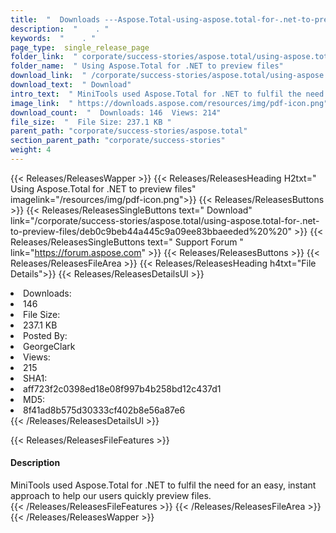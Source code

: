 ```yaml
---
title:  "  Downloads ---Aspose.Total-using-aspose.total-for-.net-to-preview-files . " 
description:  "    . " 
keywords:  "    . " 
page_type:  single_release_page
folder_link:  " corporate/success-stories/aspose.total/using-aspose.total-for-.net-to-preview-files/"
folder_name:  " Using Aspose.Total for .NET to preview files"
download_link:  " /corporate/success-stories/aspose.total/using-aspose.total-for-.net-to-preview-files/deb0c9beb44a445c9a09ee83bbaeeded"
download_text:  " Download"
intro_text:  " MiniTools used Aspose.Total for .NET to fulfil the need for an easy, instant app..."
image_link:  " https://downloads.aspose.com/resources/img/pdf-icon.png"
download_count:  "  Downloads: 146  Views: 214"
file_size:  "  File Size: 237.1 KB "
parent_path: "corporate/success-stories/aspose.total"
section_parent_path: "corporate/success-stories"
weight: 4 
---
```


{{< Releases/ReleasesWapper >}}
  {{< Releases/ReleasesHeading H2txt=" Using Aspose.Total for .NET to preview files" imagelink="/resources/img/pdf-icon.png">}}
  {{< Releases/ReleasesButtons >}}
    {{< Releases/ReleasesSingleButtons text=" Download" link="/corporate/success-stories/aspose.total/using-aspose.total-for-.net-to-preview-files/deb0c9beb44a445c9a09ee83bbaeeded%20%20" >}}
    {{< Releases/ReleasesSingleButtons text=" Support Forum " link="https://forum.aspose.com" >}}
  {{< Releases/ReleasesButtons >}}
  {{< Releases/ReleasesFileArea >}}
    {{< Releases/ReleasesHeading h4txt="File Details">}}
    {{< Releases/ReleasesDetailsUl >}}
             <li>Downloads:</li><li>146</li><li>File Size:</li><li>237.1 KB</li><li>Posted By:</li><li>GeorgeClark</li><li>Views:</li><li>215</li><li>SHA1:</li><li>aff723f2c0398ed18e08f997b4b258bd12c437d1</li><li>MD5:</li><li>8f41ad8b575d30333cf402b8e56a87e6</li>
    {{< /Releases/ReleasesDetailsUl >}}

  {{< Releases/ReleasesFileFeatures >}}
      <h4>Description</h4><div class="HTMLDescription">MiniTools used Aspose.Total for .NET to fulfil the need for an easy, instant approach to help our users quickly preview files.</div>
  {{< /Releases/ReleasesFileFeatures >}}
 {{< /Releases/ReleasesFileArea >}}
{{< /Releases/ReleasesWapper >}}


